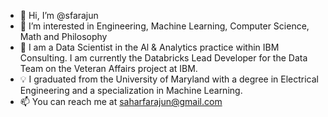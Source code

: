 - 👋 Hi, I’m @sfarajun
- 👀 I’m interested in Engineering, Machine Learning, Computer Science, Math and Philosophy
- 🌱 I am a Data Scientist in the Al & Analytics practice within IBM Consulting. I am currently the Databricks Lead Developer for the Data Team on the Veteran Affairs project at IBM.
- 💡 I graduated from the University of Maryland with a degree in Electrical Engineering and a specialization in Machine Learning.
- 📫 You can reach me at saharfarajun@gmail.com


<!---
sfarajun/sfarajun is a ✨ special ✨ repository because its `README.md` (this file) appears on your GitHub profile.
You can click the Preview link to take a look at your changes.
--->
